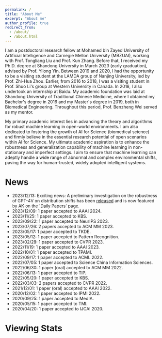 ```yaml
---
permalink: /
title: "About Me"
excerpt: "About me"
author_profile: true
redirect_from: 
  - /about/
  - /about.html
---
```

I am a postdoctoral research fellow at Mohamed bin Zayed University of Artificial Intelligence and Carnegie Mellon University (MBZUAI), working with Prof. Tongliang Liu and Prof. Kun Zhang. Before that, I received my Ph.D. degree at Shandong University in March 2023 (early graduation), advised by Prof. Yilong Yin. Between 2019 and 2020, I had the opportunity to be a visiting student at the LAMDA group of Nanjing University, led by Prof. Zhi-Hua Zhou. Earlier, from 2016 to 2018, I was a visiting student in Prof. Shuo Li's group at Western University in Canada. In 2018, I also undertook an internship at Baidu. My academic foundation was laid at Shandong University of Traditional Chinese Medicine, where I obtained my Bachelor's degree in 2016 and my Master's degree in 2019, both in Biomedical Engineering. Throughout this period, Prof. Benzheng Wei served as my mentor.

My primary academic interest lies in advancing the theory and algorithms for robust machine learning in open-world environments. I am also dedicated to fostering the growth of AI for Science (biomedical science) and firmly believe in the essential research potential of open scenarios within AI for Science. My ultimate academic aspiration is to enhance the robustness and generalization capability of machine learning in non-stationary and imperfect settings. I aim to ensure that machine learning can adeptly handle a wide range of abnormal and complex environmental shifts, paving the way for human-trusted, widely adopted intelligent systems.

# News
- 2023/12/13: Exciting news: A preliminary investigation on the robustness of GPT-4V on distribution shifts has been [released](https://arxiv.org/abs/2312.07424) and is now featured by AK on the ['Daily Papers'](https://huggingface.co/papers) page.
- 2023/12/09: 1 paper accepted to AAAI 2024.
- 2023/11/25: 1 paper accepted to KBS.
- 2023/09/22: 1 paper accepted to NeurIPS 2023.
- 2023/07/26: 2 papers accepted to ACM MM 2023.
- 2023/05/17: 1 paper accepted to TKDE.
- 2023/05/12: 1 paper accepted to Pattern Recognition.
- 2023/02/28: 1 paper accepted to CVPR 2023.
- 2022/11/19: 1 paper accepted to AAAI 2023.
- 2022/10/01: 1 paper accepted to TPAMI.
- 2022/09/17: 1 paper accepted to ACML 2022.
- 2022/07/05: 1 paper accepted to Science China Information Sciences.
- 2022/06/30: 1 paper (oral) accepted to ACM MM 2022.
- 2022/06/13: 1 paper accepted to TIP.
- 2022/05/20: 1 paper accepted to KBS.
- 2022/03/03: 2 papers accepted to CVPR 2022.
- 2021/12/01: 1 paper (oral) accepted to AAAI 2022.
- 2020/12/02: 1 paper accepted to IPMI 2022.
- 2020/09/25: 1 paper accepted to MedIA.
- 2020/05/15: 1 paper accepted to TMI.
- 2020/04/20: 1 paper accepted to IJCAI 2020.

# Viewing Stats

<!-- <div style='width:350px;height:350px;margin:0 auto'>
    <script type="text/javascript" id="clustrmaps" src="//clustrmaps.com/map_v2.js?d=4HIu0QzaVjxZ6lANkwG5E12bXki5oB6rfb-tI4vEPyQ&cl=ffffff&w=a"></script>
</div> -->

<script type="text/javascript" id="clustrmaps" src="//clustrmaps.com/map_v2.js?d=xIYdraSx8fRarw5QPwn9OsGSHC0E3a2iArnFWuSJly4&cl=ffffff&w=a"></script>

<!-- Motto
======
$\color{Brown}{\texttt{Never Underestimate Your Power to Change Yourself!}}$ -->
